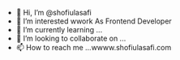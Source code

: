 - 👋 Hi, I’m @shofiulasafi
- 👀 I’m interested wwork As  Frontend Developer
- 🌱 I’m currently learning ...
- 💞️ I’m looking to collaborate on ...
- 📫 How to reach me ...wwww.shofiulasafi.com

<!---
shofiulasafi/shofiulasafi is a ✨ special ✨ repository because its `README.md` (this file) appears on your GitHub profile.
You can click the Preview link to take a look at your changes.
--->
